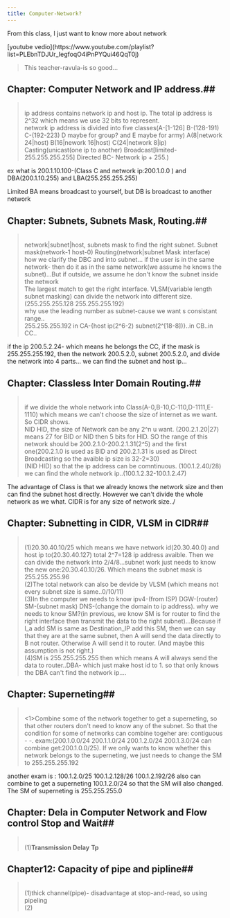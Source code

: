 ```yaml
---
title: Computer-Network?
---
```


<p class="lead"> From this class, I just want to know more about network</p>
[youtube vedio](https://www.youtube.com/playlist?list=PLEbnTDJUr_IegfoqO4iPnPYQui46QqT0j)

>This teacher-ravula-is so good...

## Chapter: Computer Network and IP address.##
><br>ip address contains network ip and host ip. The total ip address is 2^32 which means we use 32 bits to represent.
<br>network ip address is divided into five classes(A-[1-126] B-(128-191) C-(192-223) D maybe for group? and E maybe for army)  A(8|network 24|host)
B(16|nework 16|host) C(24|network 8|ip)
<br>Casting(unicast(one ip to another) Broadcast[limited-255.255.255.255] Directed BC- Network ip + 255.)

ex what is 200.1.10.100-(Class C and network ip:200.1.0.0 ) and DBA(200.1.10.255) and LBA(255.255.255.255)

Limited BA means broadcast to yourself, but DB is broadcast to another network

## Chapter: Subnets, Subnets Mask, Routing.##
><br>network|subnet|host, subnets mask to find the right subnet. Subnet mask(network-1 host-0) Routing(network|subnet Mask interface)
<br>how we clarify the DBC and into subnet... if the user is in the same network- then do it as in the same network(we assume he knows the subnet)...But if outside, we assume he don't know the subnet inside the network
<br>The largest match to get the right interface. VLSM(variable length subnet masking) can divide the network into different size.(255.255.255.128 255.255.255.192)
<br>why use the leading number as subnet-cause we want s consistant range..
<br>255.255.255.192 in CA-{host ip(2^6-2) subnet(2^[18-8])}..in CB..in CC..

if the ip 200.5.2.24- which means he belongs the CC, if the mask is 255.255.255.192, then the network 200.5.2.0, subnet 200.5.2.0, and divide the network into 4 parts... we can find the subnet and host ip...

## Chapter: Classless Inter Domain Routing.##
><br>if we divide the whole network into Class(A-0,B-10,C-110,D-1111,E-1110) which means we can't choose the size of internet as we want. So CIDR shows.
<br>NID HID, the size of Network can be any 2^n u want. (200.2.1.20|27) means 27 for BID or NID then 5 bits for HID. SO the range of this network should be 200.2.1.0-200.2.1.31(2^5) and the first one(200.2.1.0 is used as BID and 200.2.1.31 is used as Direct Broadcasting so the avaible ip size is 32-2=30)
<br>(NID HID) so that the ip address can be comntinuous.  (100.1.2.40/28) we can find the whole network ip..(100.1.2.32-100.1.2.47)

The advantage of Class is that we already knows the network size and then can find the subnet host directly. However we can't divide the whole network as we what. CIDR is for any size of network size../

## Chapter: Subnetting in CIDR, VLSM in CIDR##
><br>(1)20.30.40.10/25 which means we have network id(20.30.40.0) and host ip to(20.30.40.127) total 2^7=128 ip address avaible. Then we can divide the network into 2/4/8...subnet work just needs to know the new one:20.30.40.10/26.
Which means the subnet mask is 255.255.255.96
<br>(2)The total network can also be devide by VLSM (which means not every subnet size is same..0/10/11)
<br>(3)In the computer we needs to know ipv4-(from ISP) DGW-(router) SM-(subnet mask) DNS-(change the domain to ip address). why we needs to know SM?(in previous, we know SM is for router to find the right interface then transmit the data to the right subnet)...Because if I_a add SM is same as Destination_IP add this SM, then we can say that they are at the same subnet, then A will send the data directly to B not router. Otherwise A will send it to router. (And maybe this assumption is not right.)
<br>(4)SM is 255.255.255.255 then which means A will always send the data to router..DBA- which just make host id to 1. so that only knows the DBA can't find the network ip....

## Chapter: Superneting##
><br><1>Combine some of the network together to get a superneting, so that other routers don't need to know any of the subnet. So that the condition for some of networks can combine togeher are: contiguous - -. exam:(200.1.0.0/24 200.1.1.0/24 200.1.2.0/24 200.1.3.0/24 can combine get:200.1.0.0/25). If we only wants to know whether this network belongs to the superneting, we just needs to change the SM to 255.255.255.192

another exam is : 100.1.2.0/25 100.1.2.128/26 100.1.2.192/26 also can combine to get a superneting 100.1.2.0/24 so that the SM will also changed. The SM of superneting is 255.255.255.0


## Chapter: Dela in Computer Network and Flow control Stop and Wait##
><br>(1)**Transmission Delay** **Tp**

## Chapter12: Capacity of pipe and pipline##
><br>(1)thick channel(pipe)- disadvantage at stop-and-read,  so using pipeling
<br>(2)